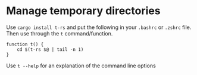 # Manage temporary directories

Use `cargo install t-rs` and put the following in your `.bashrc` or `.zshrc` file.
Then use through the `t` command/function.

```
function t() {
    cd $(t-rs $@ | tail -n 1)
}
```

Use `t --help` for an explanation of the command line options
